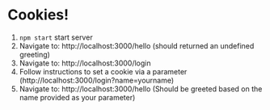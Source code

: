 # Cookies!
1. `npm start` start server
2. Navigate to: http://localhost:3000/hello (should returned an undefined greeting)
3. Navigate to: http://localhost:3000/login
4. Follow instructions to set a cookie via a parameter (http://localhost:3000/login?name=yourname)
5. Navigate to: http://localhost:3000/hello (Should be greeted based on the name provided as your parameter)

